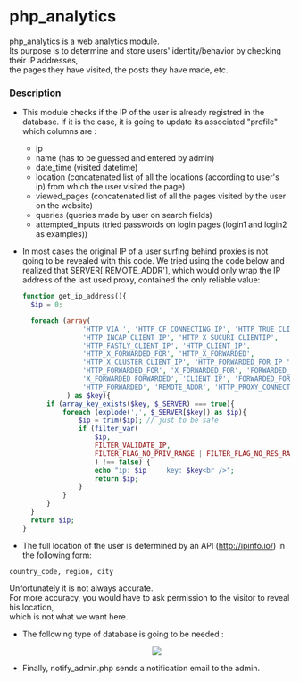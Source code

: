 # php_analytics

php_analytics is a web analytics module.<br />
Its purpose is to determine and store users' identity/behavior by checking their IP addresses,<br />
the pages they have visited, the posts they have made, etc.

### Description

* This module checks if the IP of the user is already registred in the database.
  If it is the case, it is going to update its associated "profile" which columns are :
    - ip
    - name (has to be guessed and entered by admin)
    - date_time (visited datetime)
    - location (concatenated list of all the locations (according to user's ip) from which the user visited the page)
    - viewed_pages (concatenated list of all the pages visited by the user on the website)
    - queries (queries made by user on search fields)
    - attempted_inputs (tried passwords on login pages (login1 and login2 as examples))

* In most cases the original IP of a user surfing behind proxies is not going to be revealed with this code.
  We tried using the code below and realized that SERVER['REMOTE_ADDR'], which would only wrap the IP address
  of the last used proxy, contained the only reliable value:
  ```php
  function get_ip_address(){
    $ip = 0;

    foreach (array(
                 'HTTP_VIA ', 'HTTP_CF_CONNECTING_IP', 'HTTP_TRUE_CLIENT_IP',
                 'HTTP_INCAP_CLIENT_IP', 'HTTP_X_SUCURI_CLIENTIP',
                 'HTTP_FASTLY_CLIENT_IP', 'HTTP_CLIENT_IP',
                 'HTTP_X_FORWARDED_FOR', 'HTTP_X_FORWARDED',
                 'HTTP_X_CLUSTER_CLIENT_IP', 'HTTP_FORWARDED_FOR_IP ', 'VIA',
                 'HTTP_FORWARDED_FOR', 'X_FORWARDED_FOR', 'FORWARDED_FOR',
                 'X_FORWARDED FORWARDED', 'CLIENT IP', 'FORWARDED_FOR_IP',
                 'HTTP_FORWARDED', 'REMOTE_ADDR', 'HTTP_PROXY_CONNECTION'
             ) as $key){
        if (array_key_exists($key, $_SERVER) === true){
            foreach (explode(',', $_SERVER[$key]) as $ip){
                $ip = trim($ip); // just to be safe
                if (filter_var(
                    $ip,
                    FILTER_VALIDATE_IP,
                    FILTER_FLAG_NO_PRIV_RANGE | FILTER_FLAG_NO_RES_RANGE
                    ) !== false) {
                    echo "ip: $ip     key: $key<br />";
                    return $ip;
                }
            }
        }
    }
    return $ip;
  }
* The full location of the user is determined by an API (http://ipinfo.io/) in the following form: 
```
country_code, region, city
```
Unfortunately it is not always accurate.<br />
For more accuracy, you would have to ask permission to the visitor to reveal his location,<br />
which is not what we want here.

* The following type of database is going to be needed :
  <p align="center">
    <img src="/screenshot/phpMyAdmin.png" />
  </p>

* Finally, notify_admin.php sends a notification email to the admin.
  
